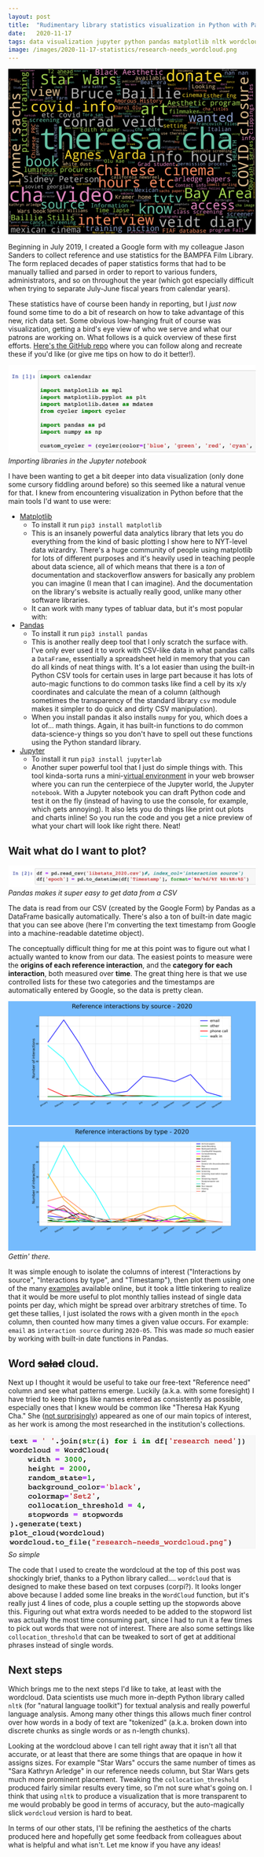 ```yaml
---
layout: post
title:  "Rudimentary library statistics visualization in Python with Pandas and Matplotlib"
date:   2020-11-17
tags: data visualization jupyter python pandas matplotlib nltk wordcloud
image: /images/2020-11-17-statistics/research-needs_wordcloud.png
---
```


![word cloud of research needs recorded in 2020](/images/2020-11-17-statistics/research-needs_wordcloud.png)

Beginning in July 2019, I created a Google form with my colleague Jason Sanders to collect reference and use statistics for the BAMPFA Film Library. The form replaced decades of paper statistics forms that had to be manually tallied and parsed in order to report to various funders, administrators, and so on throughout the year (which got especially difficult when trying to separate July-June fiscal years from calendar years).

These statistics have of course been handy in reporting, but I *just now* found some time to do a bit of research on how to take advantage of this new, rich data set. Some obvious low-hanging fruit of course was visualization, getting a bird's eye view of who we serve and what our patrons are working on. What follows is a quick overview of these first efforts. [Here's the GitHub repo](https://github.com/BAM-PFA/libstats_viz) where you can follow along and recreate these if you'd like (or give me tips on how to do it better!).

<p class="image-holder">
  <img class="image-holder" src="/images/2020-11-17-statistics/imports.png" alt="importing matplotlib and other libraries in the jupyter notebook"/>
  <i>Importing libraries in the Jupyter notebook</i>
</p>

I have been wanting to get a bit deeper into data visualization (only done some cursory fiddling around before) so this seemed like a natural venue for that. I knew from encountering visualization in Python before that the main tools I'd want to use were:

* [Matplotlib](https://matplotlib.org/)
  * To install it run `pip3 install matplotlib`
  * This is an insanely powerful data analytics library that lets you do everything from the kind of basic plotting I show here to NYT-level data wizardry. There's a huge community of people using matplotlib for lots of different purposes and it's heavily used in teaching people about data science, all of which means that there is a *ton* of documentation and stackoverflow answers for basically any problem you can imagine (I mean that I can imagine). And the documentation on the library's website is actually really good, unlike many other software libraries.
  * It can work with many types of tabluar data, but it's most popular with:
* [Pandas](https://pandas.pydata.org/)
  * To install it run `pip3 install pandas`
  * This is another really deep tool that I only scratch the surface with. I've only ever used it to work with CSV-like data in what pandas calls a `DataFrame`, essentially a spreadsheet held in memory that you can do all kinds of neat things with. It's a lot easier than using the built-in Python CSV tools for certain uses in large part because it has lots of auto-magic functions to do common tasks like find a cell by its x/y coordinates and calculate the mean of a column (although sometimes the transparency of the standard library `csv` module makes it simpler to do quick and dirty CSV manipulation).
  * When you install pandas it also installs `numpy` for you, which does a lot of... math things. Again, it has built-in functions to do common data-science-y things so you don't have to spell out these functions using the Python standard library.
* [Jupyter](https://jupyter.org/install)
  * To install it run `pip3 install jupyterlab`
  * Another super powerful tool that I just do simple things with. This tool kinda-sorta runs a mini-[virtual environment](https://en.wikipedia.org/wiki/Virtual_environment_software) in your web browser where you can run the centerpiece of the Jupyter world, the Jupyter `notebook`. With a Jupyter notebook you can draft Python code and test it on the fly (instead of having to use the console, for example, which gets annoying). It also lets you do things like print out plots and charts inline! So you run the code and you get a nice preview of what your chart will look like right there. Neat!

## Wait what do I want to plot?

<p class="image-holder">
  <img class="image-holder" src="/images/2020-11-17-statistics/dataframe.png" alt="reading a dataframe from csv file"/>
  <i>Pandas makes it super easy to get data from a CSV</i>
</p>

The data is read from our CSV (created by the Google Form) by Pandas as a DataFrame basically automatically. There's also a ton of built-in date magic that you can see above (here I'm converting the text timestamp from Google into a machine-readable datetime object).

The conceptually difficult thing for me at this point was to figure out what I actually wanted to know from our data. The easiest points to measure were the **origins of each reference interaction**, and the **category for each interaction**, both measured over **time**. The great thing here is that we use controlled lists for these two categories and the timestamps are automatically entered by Google, so the data is pretty clean.

<p class="image-holder">
  <img class="image-holder" src="/images/2020-11-17-statistics/by_source_linechart.png" alt="reference interactions by source graph"/>
  <img class="image-holder" src="/images/2020-11-17-statistics/by_type_linechart.png" alt="reference interactions by category graph"/>
  <i>Gettin' there.</i>
</p>

It was simple enough to isolate the columns of interest ("Interactions by source", "Interactions by type", and "Timestamp"), then plot them using one of the many [examples](https://matplotlib.org/users/pyplot_tutorial.html) available online, but it took a little tinkering to realize that it would be more useful to plot monthly tallies instead of single data points per day, which might be spread over arbitrary stretches of time. To get these tallies, I just isolated the rows with a given month in the `epoch` column, then counted how many times a given value occurs. For example: `email` as `interaction source` during `2020-05`. This was made *so* much easier by working with built-in date functions in Pandas.   

## Word ~~salad~~ cloud.

Next up I thought it would be useful to take our free-text "Reference need" column and see what patterns emerge. Luckily (a.k.a. with some foresight) I have tried to keep things like names entered as consistently as possible, especially ones that I knew would be common like "Theresa Hak Kyung Cha." She ([not surprisingly](https://hyperallergic.com/434464/theresa-hak-kyung-cha-bampfa-avant-dictee/)) appeared as one of our main topics of interest, as her work is among the most researched in the institution's collections.

<p class="image-holder">
  <img class="image-holder" src="/images/2020-11-17-statistics/wordcloud_code.png" alt="code used to render a wordcloud"/>
  <i>So simple</i>
</p>

The code that I used to create the wordcloud at the top of this post was shockingly brief, thanks to a Python library called.... `wordcloud` that is designed to make these based on text corpuses (corpi?). It looks longer above because I added some line breaks in the `WordCloud` function, but it's really just 4 lines of code, plus a couple setting up the stopwords above this. Figuring out what extra words needed to be added to the stopword list was actually the most time consuming part,  since I had to run it a few times to pick out words that were not of interest. There are also some settings like `collocation_threshold` that can be tweaked to sort of get at additional phrases instead of single words.

## Next steps

Which brings me to the next steps I'd like to take, at least with the wordcloud. Data scientists use much more in-depth Python library called `nltk` (for "natural language toolkit") for textual analysis and really powerful language analysis. Among many other things this allows much finer control over how words in a body of text are "tokenized" (a.k.a. broken down into discrete chunks as single words or as n-length chunks).

Looking at the wordcloud above I can tell right away that it isn't all that accurate, or at least that there are some things that are opaque in how it assigns sizes. For example "Star Wars" occurs the same number of times as "Sara Kathryn Arledge" in our reference needs column, but Star Wars gets much more prominent placement. Tweaking the `collocation_threshold` produced fairly similar results every time, so I'm not sure what's going on. I think that using `nltk` to produce a visualization that is more transparent to me would probably be good in terms of accuracy, but the auto-magically slick `wordcloud` version is hard to beat.

In terms of our other stats, I'll be refining the aesthetics of the charts produced here and hopefully get some feedback from colleagues about what is helpful and what isn't. Let me know if you have any ideas!
